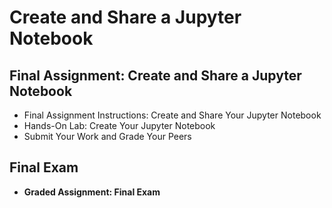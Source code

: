 # Create and Share a Jupyter Notebook
## Final Assignment: Create and Share a Jupyter Notebook
- Final Assignment Instructions: Create and Share Your Jupyter Notebook
- Hands-On Lab: Create Your Jupyter Notebook
- Submit Your Work and Grade Your Peers
## Final Exam
- **Graded Assignment: Final Exam**
